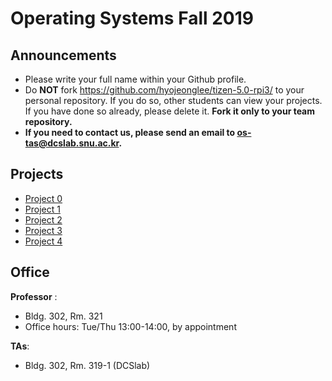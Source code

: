 # Operating Systems Fall 2019

## Announcements
* Please write your full name within your Github profile.
* Do **NOT** fork https://github.com/hyojeonglee/tizen-5.0-rpi3/ to your personal repository. If you do so, other students can view your projects. If you have done so already, please delete it. **Fork it only to your team repository.** 
* **If you need to contact us, please send an email to os-tas@dcslab.snu.ac.kr.**

## Projects

* [Project 0](/doc/Project0.md)
* [Project 1](/doc/Project1.md)
* [Project 2](/doc/Project2.md)
* [Project 3](/doc/Project3.md)
* [Project 4](/doc/Project4.md)

## Office
**Professor** :
  - Bldg. 302, Rm. 321
  - Office hours: Tue/Thu 13:00-14:00, by appointment

**TAs**:
  - Bldg. 302, Rm. 319-1 (DCSlab)
